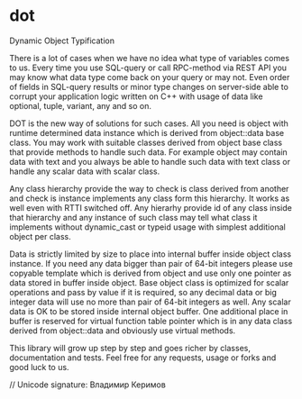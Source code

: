# dot
Dynamic Object Typification

There is a lot of cases when we have no idea what type of variables comes to us. Every time you use SQL-query or call RPC-method via REST API you may know what data type come back on your query or may not. Even order of fields in SQL-query results or minor type changes on server-side able to corrupt your application logic written on C++ with usage of data like optional, tuple, variant, any and so on.

DOT is the new way of solutions for such cases. All you need is object with runtime determined data instance which is derived from object::data base class. You may work with suitable classes derived from object base class that provide methods to handle such data. For example object may contain data with text and you always be able to handle such data with text class or handle any scalar data with scalar class.

Any class hierarchy provide the way to check is class derived from another and check is instance implements any class form this hierarchy. It works as well even with RTTI switched off. Any hierarhy provide id of any class inside that hierarchy and any instance of such class may tell what class it implements without dynamic_cast or typeid usage with simplest additional object per class.

Data is strictly limited by size to place into internal buffer inside object class instance. If you need any data bigger than pair of 64-bit integers please use copyable template which is derived from object and use only one pointer as data stored in buffer inside object. Base object class is optimized for scalar operations and pass by value if it is required, so any decimal data or big integer data will use no more than pair of 64-bit integers as well. Any scalar data is OK to be stored inside internal object buffer. One additional place in buffer is reserved for virtual function table pointer which is in any data class derived from object::data and obviously use virtual methods.

This library will grow up step by step and goes richer by classes, documentation and tests.
Feel free for any requests, usage or forks and good luck to us.

// Unicode signature: Владимир Керимов
